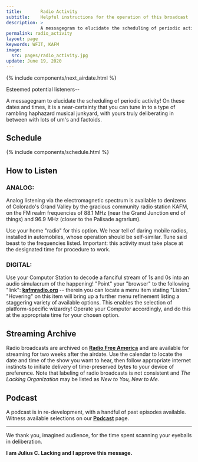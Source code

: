```yaml
---
title:       Radio Activity
subtitle:    Helpful instructions for the operation of this broadcast
description: >
             A messagegram to elucidate the scheduling of periodic activity! On these dates and times, it is a near-certainty that you can tune in to a type of rambling haphazard musical junkyard, with yours truly deliberating in between with lots of um's and factoids.
permalink: radio_activity
layout: page
keywords: WFIT, KAFM
image:
  src: pages/radio_activity.jpg
update: June 19, 2020
---
```

{% include components/next_airdate.html %}

Esteemed potential listeners--

A messagegram to elucidate the scheduling of periodic activity! On these dates and times, it is a near-certainty that you can tune in to a type of rambling haphazard musical junkyard, with yours truly deliberating in between with lots of um's and factoids.

## Schedule

{% include components/schedule.html %}

## How to Listen

### ANALOG:

Analog listening via the electromagnetic spectrum is available to denizens of Colorado's Grand Valley by the gracious community radio station KAFM, on the FM realm frequencies of 88.1 MHz (near the Grand Junction end of things) and 96.9 MHz (closer to the Palisade agrarium).

Use your home "radio" for this option. We hear tell of daring mobile radios, installed in automobiles, whose operation should be self-similar. Tune said beast to the frequencies listed. Important: this activity must take place at the designated time for procedure to work.

### DIGITAL:

Use your Computor Station to decode a fanciful stream of 1s and 0s into an audio simulacrum of the happening! "Point" your "browser" to the following "link": **[kafmradio.org](https://www.kafmradio.org/)** -- therein you can locate a menu item stating "Listen." "Hovering" on this item will bring up a further menu refinement listing a staggering variety of available options. This enables the selection of platform-specific wizardry! Operate your Computor accordingly, and do this at the appropriate time for your chosen option.

## Streaming Archive

Radio broadcasts are archived on **[Radio Free America](https://www.radiofreeamerica.com/schedule/kafm)** and are available for streaming for two weeks after the airdate. Use the calendar to locate the date and time of the show you want to hear, then follow appropriate internet instincts to initiate delivery of time-preserved bytes to your device of preference. Note that labeling of radio broadcasts is not consistent and _The Lacking Organization_ may be listed as _New to You, New to Me_. 

## Podcast

A podcast is in re-development, with a handful of past episodes available. Witness available selections on our **[Podcast](/podcast/)** page.

---

We thank you, imagined audience, for the time spent scanning your eyeballs in deliberation.

**I am Julius C. Lacking and I approve this message.**

